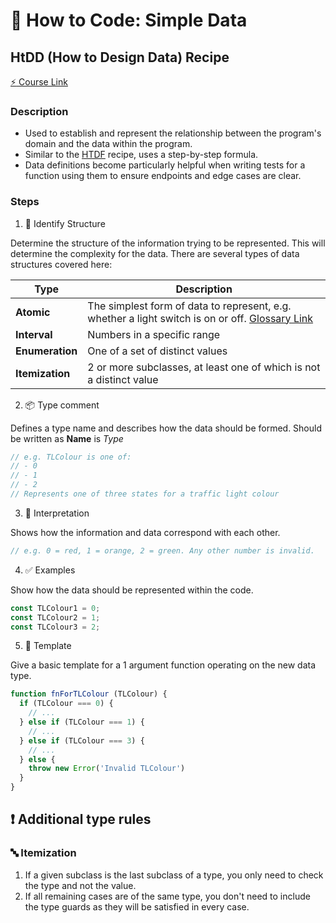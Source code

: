 # :page_with_curl: How to Code: Simple Data

## HtDD (How to Design Data) Recipe

[:zap: Course Link](https://courses.edx.org/courses/course-v1:UBCx+HtC1x+2T2017/77860a93562d40bda45e452ea064998b/#HtDD)

### Description

- Used to establish and represent the relationship between the program's domain and the data within the program.
- Similar to the [HTDF](https://github.com/Scoutski/learning/blob/master/UBC_Simple_Data/1_htdf_recipe.md) recipe, uses a step-by-step formula.
- Data definitions become particularly helpful when writing tests for a function using them to ensure endpoints and edge cases are clear.

### Steps

1. :construction_worker: Identify Structure

Determine the structure of the information trying to be represented. This will determine the complexity for the data. There are several types of data structures covered here:

| Type | Description |
--- | ---
**Atomic** | The simplest form of data to represent, e.g. whether a light switch is on or off. [Glossary Link](https://github.com/Scoutski/learning/tree/master/Programming_Glossary#atomic-data)
**Interval** | Numbers in a specific range
**Enumeration** | One of a set of distinct values
**Itemization** | 2 or more subclasses, at least one of which is not a distinct value


2. :package: Type comment

Defines a type name and describes how the data should be formed. Should be written as **Name** is _Type_

```js
// e.g. TLColour is one of:
// - 0
// - 1
// - 2
// Represents one of three states for a traffic light colour
```

3. :mag_right: Interpretation

Shows how the information and data correspond with each other.

```js
// e.g. 0 = red, 1 = orange, 2 = green. Any other number is invalid.
```

4. :white_check_mark: Examples

Show how the data should be represented within the code.

```js
const TLColour1 = 0;
const TLColour2 = 1;
const TLColour3 = 2;
```

5. :repeat: Template

Give a basic template for a 1 argument function operating on the new data type.

```js
function fnForTLColour (TLColour) {
  if (TLColour === 0) {
    // ...
  } else if (TLColour === 1) {
    // ...
  } else if (TLColour === 3) {
    // ...
  } else {
    throw new Error('Invalid TLColour')
  }
}
```

## :heavy_exclamation_mark: Additional type rules

### :abc: Itemization

1. If a given subclass is the last subclass of a type, you only need to check the type and not the value.
2. If all remaining cases are of the same type, you don't need to include the type guards as they will be satisfied in every case.